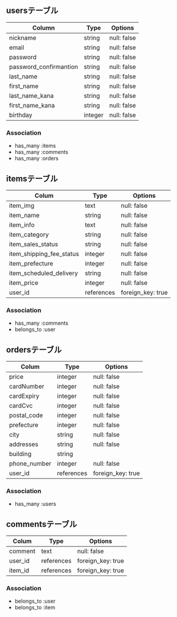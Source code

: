 ## usersテーブル

| Column                  | Type           | Options                 |
|------------------------ | -------------- | ----------------------- |
| nickname                | string         | null: false             |
| email                   | string         | null: false             |
| password                | string         | null: false             |
| password_confirmantion  | string         | null: false             |
| last_name               | string         | null: false             |
| first_name              | string         | null: false             |
| last_name_kana          | string         | null: false             |
| first_name_kana         | string         | null: false             |
| birthday                | integer        | null: false             |

### Association
- has_many :items
- has_many :comments
- has_many :orders

## itemsテーブル

| Colum                      | Type            | Options           |
| -------------------------- | --------------- | ----------------- |
| item_img                   | text            | null: false       |
| item_name                  | string          | null: false       |
| item_info                  | text            | null: false       |
| item_category              | string          | null: false       |
| item_sales_status          | string          | null: false       |
| item_shipping_fee_status   | integer         | null: false       |
| item_prefecture            | integer         | null: false       |
| item_scheduled_delivery    | string          | null: false       |  
| item_price                 | integer         | null: false       |
| user_id                    | references      | foreign_key: true |

### Association
- has_many :comments
- belongs_to :user

## ordersテーブル

| Colum           | Type            | Options           | 
| --------------- | --------------- | ----------------- |
| price           | integer         | null: false       |
| cardNumber      | integer         | null: false       |
| cardExpiry      | integer         | null: false       |
| cardCvc         | integer         | null: false       |
| postal_code     | integer         | null: false       |
| prefecture      | integer         | null: false       |
| city            | string          | null: false       |
| addresses       | string          | null: false       |
| building        | string          |                   |
| phone_number    | integer         | null: false       |
| user_id         | references      | foreign_key: true |

### Association
- has_many :users


## commentsテーブル
| Colum           | Type            | Options           | 
| --------------- | --------------- | ----------------- |
| comment         | text            | null: false       |
| user_id         | references      | foreign_key: true |
| item_id         | references      | foreign_key: true |

### Association
- belongs_to :user
- belongs_to :item